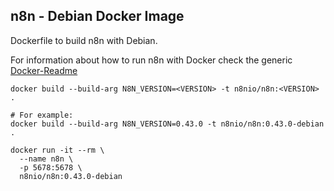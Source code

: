 ## n8n - Debian Docker Image

Dockerfile to build n8n with Debian.

For information about how to run n8n with Docker check the generic
[Docker-Readme](https://github.com/n8n-io/n8n/tree/master/docker/images/n8n/README.md)


```
docker build --build-arg N8N_VERSION=<VERSION> -t n8nio/n8n:<VERSION> .

# For example:
docker build --build-arg N8N_VERSION=0.43.0 -t n8nio/n8n:0.43.0-debian .
```

```
docker run -it --rm \
  --name n8n \
  -p 5678:5678 \
  n8nio/n8n:0.43.0-debian
```
